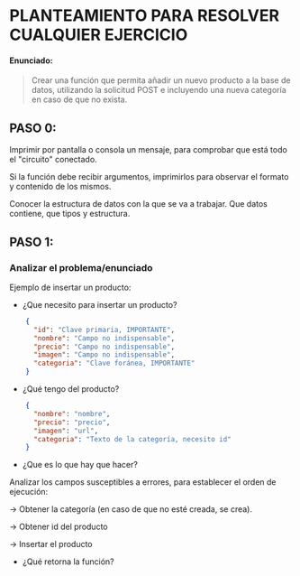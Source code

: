 # PLANTEAMIENTO PARA RESOLVER CUALQUIER EJERCICIO


#### Enunciado:
> Crear una función que permita añadir un nuevo producto a la base de datos, 
> utilizando la solicitud POST e incluyendo una nueva categoría en caso de que no exista.


## PASO 0:
Imprimir por pantalla o consola un mensaje, para comprobar que está todo el "circuito" conectado.

Si la función debe recibir argumentos, imprimirlos para observar el formato y contenido de los mismos.

Conocer la estructura de datos con la que se va a trabajar. Que datos contiene, que tipos y estructura.



## PASO 1:
### **Analizar el problema/enunciado**
  
  Ejemplo de insertar un producto:

- ¿Que necesito para insertar un producto?

```json
    {
      "id": "Clave primaria, IMPORTANTE",
      "nombre": "Campo no indispensable",
      "precio": "Campo no indispensable",
      "imagen": "Campo no indispensable",
      "categoria": "Clave foránea, IMPORTANTE"
    }
```

- ¿Qué tengo del producto?

```json
    {
      "nombre": "nombre",
      "precio": "precio",
      "imagen": "url",
      "categoria": "Texto de la categoría, necesito id"
    }
```


- ¿Que es lo que hay que hacer?
  
Analizar los campos susceptibles a errores, para establecer el orden de ejecución:

-> Obtener la categoría (en caso de que no esté creada, se crea).

-> Obtener id del producto

-> Insertar el producto

- ¿Qué retorna la función?


